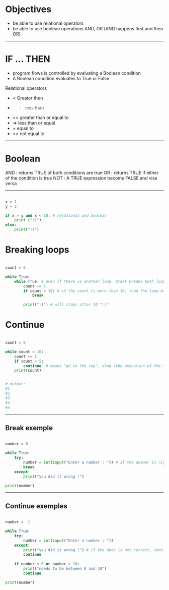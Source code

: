 
# Objectives

- be able to use relational operators
- be able to use boolean operations AND, OR (AND happens first and then OR)

---

# IF ... THEN

- program flows is controlled by evaluating a Boolean condition
- A Boolean condition evaluates to True or False

Relational operators

- < Greater then
- > less than
- =< greater than or equal to
- => less than or equal
- = equal to 
- <> not equal to

---

# Boolean

AND  : returns TRUE of both conditions are true
OR   : returns TRUE if either of the condition is true
NOT  : A TRUE expression become FALSE and vise versa

--- 

```python

x = 1
y = 2

if x > y and x < 10: # relational and boolean
    print (":)")
else:
    print(":(")

```

# Breaking loops

```python

count = 0

while True:
    while True: # even if there is another loop, break breaks both loop, it breaks all loop the break statement is in, breaks whatever loops it's part of
        count += 1
        if count > 10: # if the count is more than 10, then the loop breaks
            break

        print(":)") # will stops after 10 ":)"

```

# Continue

```python

count = 0

while count < 10:
    count += 1
    if count > 5:
        continue  # means "go to the top", stop sthe execution of the loop and then goes to the loop WHEREAS "break" will stop completely the loop 
    print(count)


# output:
#1
#2
#3
#4
#5

```

---

## Break exemple

```python

number = 0

while True:
    try:
        number = int(input("Enter a number : ")) # if the answer is right then break the loop
        break
    except:
        print("you did it wrong !")

print(number)


```

---

## Continue exemples

```python

number = -1

while True:
    try:
        number = int(input("Enter a number : "))
    except:
        print("you did it wrong !") # if the data is not correct, continue until it is and ONLY AFTER THE DATA IS CORRECT check if the number is between 0 and 10
        continue
    
    if number < 0 or number > 10:
        print("needs to be between 0 and 10")
        continue

print(number)


```